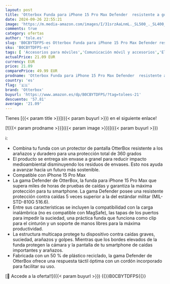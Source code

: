 ```yaml
---
layout: post
title: 'Otterbox Funda para iPhone 15 Pro Max Defender  resistente a golpes y caídas  Ultra-Rugerizada  Protectora  Testada 5x con estándares Militares anticaídas  Negro  Sin Caja Retail'
date: 2024-09-26 22:55:21
image: 'https://m.media-amazon.com/images/I/31srzAaLnmL._SL500_._SL400_.jpg'
comments: true
category: ofertas
author: 'tole.es'
slug: 'B0CBYTDFPS-es Otterbox Funda para iPhone 15 Pro Max Defender resistente...'
sku: 'B0CBYTDFPS-es'
tags: [ 'Accesorios para móviles','Comunicación móvil y accesorios','Electrónica','Mantenimiento, cuidado y reparaciones de teléfonos móviles','Protectores de pantalla para móviles','iphone','otterbox','🇪🇸', ]
actualPrice: 21.09 EUR
currency: EUR
price: 21.09
comparePrice: 49.99 EUR
prodname: 'Otterbox Funda para iPhone 15 Pro Max Defender  resistente a golpes y caídas  Ultra-Rugerizada  Protectora  Testada 5x con estándares Militares anticaídas  Negro  Sin Caja Retail'
country: 'es'
flag: '🇪🇸'
brand: 'Otterbox'
buyurl: 'https://www.amazon.es/dp/B0CBYTDFPS/?tag=tolees-21'
descuento: '57.81'
average: '21.09'
---
```


Tienes [{{< param title >}}]({{< param buyurl >}}) en el siguiente enlace!

[![{{< param prodname >}}]({{< param image >}})]({{< param buyurl >}})

ℹ️:

- Combina tu funda con un protector de pantalla OtterBox resistente a los arañazos y duradero para una protección total de 360 grados
- El producto se entrega sin envase a granel para reducir impacto medioambiental disminuyendo los residuos de envases. Esto nos ayuda a avanzar hacia un futuro más sostenible.
- Compatible con iPhone 15 Pro Max
- La gama Defender de OtterBox, la funda para iPhone 15 Pro Max que supera miles de horas de pruebas de caídas y garantiza la máxima protección para tu smartphone. La gama Defender posee una resistente protección contra caídas 5 veces superior a la del estándar militar (MIL-STD-810G 516.6).
- Entre sus características se incluyen la compatibilidad con la carga inalámbrica (no es compatible con MagSafe), las tapas de los puertos para impedir la suciedad, una práctica funda que funciona como clip para el cinturón y un soporte de manos libres para la máxima productividad.
- La estructura multicapa protege tu dispositivo contra caídas graves, suciedad, arañazos y golpes. Mientras que los bordes elevados de la funda protegen la cámara y la pantalla de tu smartphone de caídas importantes y arañazos.
- Fabricada con un 50 % de plástico reciclado, la gama Defender de OtterBox ofrece una respuesta táctil óptima con un cordón incorporado para facilitar su uso.

[🛒 Accede a la oferta!!]({{< param buyurl >}})
{{<world>}}B0CBYTDFPS{{</world>}}
